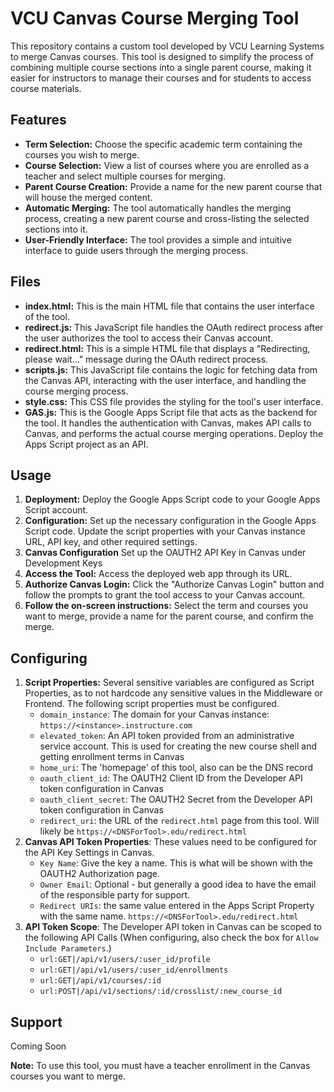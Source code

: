 
# VCU Canvas Course Merging Tool

This repository contains a custom tool developed by VCU Learning Systems to merge Canvas courses. This tool is designed to simplify the process of combining multiple course sections into a single parent course, making it easier for instructors to manage their courses and for students to access course materials. 

## Features

- **Term Selection:** Choose the specific academic term containing the courses you wish to merge.
- **Course Selection:**  View a list of courses where you are enrolled as a teacher and select multiple courses for merging.
- **Parent Course Creation:** Provide a name for the new parent course that will house the merged content.
- **Automatic Merging:** The tool automatically handles the merging process, creating a new parent course and cross-listing the selected sections into it.
- **User-Friendly Interface:** The tool provides a simple and intuitive interface to guide users through the merging process.

## Files

- **index.html:** This is the main HTML file that contains the user interface of the tool.
- **redirect.js:** This JavaScript file handles the OAuth redirect process after the user authorizes the tool to access their Canvas account.
- **redirect.html:** This is a simple HTML file that displays a "Redirecting, please wait..." message during the OAuth redirect process.
- **scripts.js:** This JavaScript file contains the logic for fetching data from the Canvas API, interacting with the user interface, and handling the course merging process.
- **style.css:** This CSS file provides the styling for the tool's user interface.
- **GAS.js:** This is the Google Apps Script file that acts as the backend for the tool. It handles the authentication with Canvas, makes API calls to Canvas, and performs the actual course merging operations. Deploy the Apps Script project as an API.

## Usage

1. **Deployment:** Deploy the Google Apps Script code to your Google Apps Script account.
2. **Configuration:** Set up the necessary configuration in the Google Apps Script code. Update the script properties with your Canvas instance URL, API key, and other required settings.
3. **Canvas Configuration** Set up the OAUTH2 API Key in Canvas under Development Keys
4. **Access the Tool:** Access the deployed web app through its URL.
5. **Authorize Canvas Login:**  Click the "Authorize Canvas Login" button and follow the prompts to grant the tool access to your Canvas account.
6. **Follow the on-screen instructions:** Select the term and courses you want to merge, provide a name for the parent course, and confirm the merge.

## Configuring 

1. **Script Properties:** Several sensitive variables are configured as Script Properties, as to not hardcode any sensitive values in the Middleware or Frontend. The following script properties must be configured.
    * `domain_instance`: The domain for your Canvas instance: `https://<instance>.instructure.com`
    * `elevated_token`: An API token provided from an administrative service account. This is used for creating the new course shell and getting enrollment terms in Canvas
    * `home_uri`: The 'homepage' of this tool, also can be the DNS record
    * `oauth_client_id`: The OAUTH2 Client ID from the Developer API token configuration in Canvas
    * `oauth_client_secret`: The OAUTH2 Secret from the Developer API token configuration in Canvas
    * `redirect_uri`: the URL of the `redirect.html` page from this tool. Will likely be `https://<DNSForTool>.edu/redirect.html`
2. **Canvas API Token Properties**: These values need to be configured for the API Key Settings in Canvas. 
    * `Key Name`: Give the key a name. This is what will be shown with the OAUTH2 Authorization page.
    * `Owner Email`: Optional - but generally a good idea to have the email of the responsible party for support.
    * `Redirect URIs`: the same value entered in the Apps Script Property with the same name. `https://<DNSForTool>.edu/redirect.html`
3. **API Token Scope**: The Developer API token in Canvas can be scoped to the following API Calls (When configuring, also check the box for `Allow Include Parameters`.)
    * `url:GET|/api/v1/users/:user_id/profile`
    * `url:GET|/api/v1/users/:user_id/enrollments`
    * `url:GET|/api/v1/courses/:id`
    * `url:POST|/api/v1/sections/:id/crosslist/:new_course_id`

## Support 

Coming Soon

**Note:** To use this tool, you must have a teacher enrollment in the Canvas courses you want to merge.
